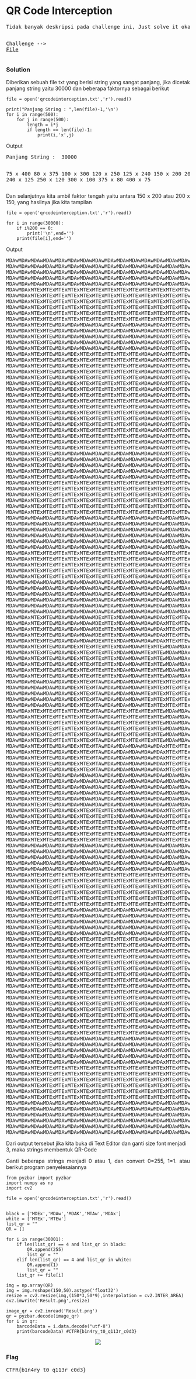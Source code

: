 <h1><b>QR Code Interception</b></h1>
<pre>
Tidak banyak deskripsi pada challenge ini, Just solve it okayy..

Challenge --> <a href='https://mega.nz/#!w9IUETRL!UQdTv4V9Gjbw2GjeIBJnHYXac__lbIWCHWKstJeFP8Y'>File</a>
</pre>
<h3><b>Solution</b></h3>
<p align='justify'>Diberikan sebuah file txt yang berisi string yang sangat panjang, jika dicetak panjang string yaitu 30000 dan beberapa faktornya sebagai berikut</p>

```python3
file = open('qrcodeinterception.txt','r').read()

print("Panjang String : ",len(file)-1,'\n')
for i in range(500):
    for j in range(500):
        length = i*j
        if length == len(file)-1:
            print(i,'x',j)
```
<p>Output</p>
<pre>
Panjang String :  30000 

75 x 400
80 x 375
100 x 300
120 x 250
125 x 240
150 x 200
200 x 150
240 x 125
250 x 120
300 x 100
375 x 80
400 x 75
</pre>
<p align='justify'>Dan selanjutnya kita ambil faktor tengah yaitu antara 150 x 200 atau 200 x 150, yang hasilnya jika kita tampilan </p>

```python3
file = open('qrcodeinterception.txt','r').read()

for i in range(30000):
    if i%200 == 0:
        print('\n',end='')
    print(file[i],end='')
```
<p>Output</p>
<pre>
MDAwMDAwMDAwMDAwMDAwMDAwMDAwMDAwMDAwMDAwMDAwMDAwMDAwMDAwMDAwMDAwMDAwMDAwMDAwMDAwMDAwMDAwMDAwMDAwMDAwMDAwMDAwMDAwMDAwMDAwMDAwMDAwMDAwMDAwMDAwMDAwMDAwMDAwMDAwMDAwMDAwMDAwMDAwMDAwMDAwMDAwMDAwMDAwMDAwMDAw
MDAwMDAwMDAwMDAwMDAwMDAwMDAwMDAwMDAwMDAwMDAwMDAwMDAwMDAwMDAwMDAwMDAwMDAwMDAwMDAwMDAwMDAwMDAwMDAwMDAwMDAwMDAwMDAwMDAwMDAwMDAwMDAwMDAwMDAwMDAwMDAwMDAwMDAwMDAwMDAwMDAwMDAwMDAwMDAwMDAwMDAwMDAwMDAwMDAwMDAw
MDAwMDAwMDAwMDAwMDAwMDAwMDAwMDAwMDAwMDAwMDAwMDAwMDAwMDAwMDAwMDAwMDAwMDAwMDAwMDAwMDAwMDAwMDAwMDAwMDAwMDAwMDAwMDAwMDAwMDAwMDAwMDAwMDAwMDAwMDAwMDAwMDAwMDAwMDAwMDAwMDAwMDAwMDAwMDAwMDAwMDAwMDAwMDAwMDAwMDAw
MDAwMDAwMDAwMDAwMDAwMDAwMDAwMDAwMDAwMDAwMDAwMDAwMDAwMDAwMDAwMDAwMDAwMDAwMDAwMDAwMDAwMDAwMDAwMDAwMDAwMDAwMDAwMDAwMDAwMDAwMDAwMDAwMDAwMDAwMDAwMDAwMDAwMDAwMDAwMDAwMDAwMDAwMDAwMDAwMDAwMDAwMDAwMDAwMDAwMDAw
MDAwMDAwMDAwMDAwMDAwMDAwMDAwMDAwMDAwMDAwMDAwMDAwMDAwMDAwMDAwMDAwMDAwMDAwMDAwMDAwMDAwMDAwMDAwMDAwMDAwMDAwMDAwMDAwMDAwMDAwMDAwMDAwMDAwMDAwMDAwMDAwMDAwMDAwMDAwMDAwMDAwMDAwMDAwMDAwMDAwMDAwMDAwMDAwMDAwMDAw
MDAwMDAxMTExMTExMTExMTExMTExMTExMTExMTExMTExMTExMTExMTExMTEwMDAwMDAwMDAwMDExMTExMTAwMDAwMDAwMDAwMDAwMDAwMDAwMDAxMTExMTAwMDAwMDAwMDAwMDAwMDAwMTExMTExMTExMTExMTExMTExMTExMTExMTExMTExMTExMTExMTExMDAwMDAw
MDAwMDAxMTExMTExMTExMTExMTExMTExMTExMTExMTExMTExMTExMTExMTEwMDAwMDAwMDAwMDExMTExMTAwMDAwMDAwMDAwMDAwMDAwMDAwMDAxMTExMTAwMDAwMDAwMDAwMDAwMDAwMTExMTExMTExMTExMTExMTExMTExMTExMTExMTExMTExMTExMTExMDAwMDAw
MDAwMDAxMTExMTExMTExMTExMTExMTExMTExMTExMTExMTExMTExMTExMTEwMDAwMDAwMDAwMDExMTExMTAwMDAwMDAwMDAwMDAwMDAwMDAwMDAxMTExMTAwMDAwMDAwMDAwMDAwMDAwMTExMTExMTExMTExMTExMTExMTExMTExMTExMTExMTExMTExMTExMDAwMDAw
MDAwMDAxMTExMTExMTExMTExMTExMTExMTExMTExMTExMTExMTExMTExMTEwMDAwMDAwMDAwMDExMTExMTAwMDAwMDAwMDAwMDAwMDAwMDAwMDAxMTExMTAwMDAwMDAwMDAwMDAwMDAwMTExMTExMTExMTExMTExMTExMTExMTExMTExMTExMTExMTExMTExMDAwMDAw
MDAwMDAxMTExMTExMTExMTExMTExMTExMTExMTExMTExMTExMTExMTExMTEwMDAwMDAwMDAwMDExMTExMTAwMDAwMDAwMDAwMDAwMDAwMDAwMDAxMTExMTAwMDAwMDAwMDAwMDAwMDAwMTExMTExMTExMTExMTExMTExMTExMTExMTExMTExMTExMTExMTExMDAwMDAw
MDAwMDAxMTExMTExMTExMTExMTExMTExMTExMTExMTExMTExMTExMTExMTEwMDAwMDAwMDAwMDExMTExMTAwMDAwMDAwMDAwMDAwMDAwMDAwMDAxMTExMTAwMDAwMDAwMDAwMDAwMDAwMTExMTExMTExMTExMTExMTExMTExMTExMTExMTExMTExMTExMTExMDAwMDAw
MDAwMDAxMTExMTEwMDAwMDAwMDAwMDAwMDAwMDAwMDAwMDAwMDAxMTExMTEwMDAwMDAxMTExMTExMTExMTAwMDAwMTExMTExMTExMTEwMDAwMDAwMDAwMDExMTExMTExMTExMTAwMDAwMTExMTExMDAwMDAwMDAwMDAwMDAwMDAwMDAwMDAwMDAwMTExMTExMDAwMDAw
MDAwMDAxMTExMTEwMDAwMDAwMDAwMDAwMDAwMDAwMDAwMDAwMDAxMTExMTEwMDAwMDAxMTExMTExMTExMTAwMDAwMTExMTExMTExMTEwMDAwMDAwMDAwMDExMTExMTExMTExMTAwMDAwMTExMTExMDAwMDAwMDAwMDAwMDAwMDAwMDAwMDAwMDAwMTExMTExMDAwMDAw
MDAwMDAxMTExMTEwMDAwMDAwMDAwMDAwMDAwMDAwMDAwMDAwMDAxMTExMTEwMDAwMDAxMTExMTExMTExMTAwMDAwMTExMTExMTExMTEwMDAwMDAwMDAwMDExMTExMTExMTExMTAwMDAwMTExMTExMDAwMDAwMDAwMDAwMDAwMDAwMDAwMDAwMDAwMTExMTExMDAwMDAw
MDAwMDAxMTExMTEwMDAwMDAwMDAwMDAwMDAwMDAwMDAwMDAwMDAxMTExMTEwMDAwMDAxMTExMTExMTExMTAwMDAwMTExMTExMTExMTEwMDAwMDAwMDAwMDExMTExMTExMTExMTAwMDAwMTExMTExMDAwMDAwMDAwMDAwMDAwMDAwMDAwMDAwMDAwMTExMTExMDAwMDAw
MDAwMDAxMTExMTEwMDAwMDAwMDAwMDAwMDAwMDAwMDAwMDAwMDAxMTExMTEwMDAwMDAxMTExMTExMTExMTAwMDAwMTExMTExMTExMTEwMDAwMDAwMDAwMDExMTExMTExMTExMTAwMDAwMTExMTExMDAwMDAwMDAwMDAwMDAwMDAwMDAwMDAwMDAwMTExMTExMDAwMDAw
MDAwMDAxMTExMTEwMDAwMDExMTExMTExMTExMTExMTExMDAwMDAxMTExMTEwMDAwMDAwMDAwMDExMTExMTExMTExMTExMTExMDAwMDAwMDAwMDAxMTExMTExMTExMTAwMDAwMDAwMDAwMTExMTExMDAwMDAxMTExMTExMTExMTExMTExMTAwMDAwMTExMTExMDAwMDAw
MDAwMDAxMTExMTEwMDAwMDExMTExMTExMTExMTExMTExMDAwMDAxMTExMTEwMDAwMDAwMDAwMDExMTExMTExMTExMTExMTExMDAwMDAwMDAwMDAxMTExMTExMTExMTAwMDAwMDAwMDAwMTExMTExMDAwMDAxMTExMTExMTExMTExMTExMTAwMDAwMTExMTExMDAwMDAw
MDAwMDAxMTExMTEwMDAwMDExMTExMTExMTExMTExMTExMDAwMDAxMTExMTEwMDAwMDAwMDAwMDExMTExMTExMTExMTExMTExMDAwMDAwMDAwMDAxMTExMTExMTExMTAwMDAwMDAwMDAwMTExMTExMDAwMDAxMTExMTExMTExMTExMTExMTAwMDAwMTExMTExMDAwMDAw
MDAwMDAxMTExMTEwMDAwMDExMTExMTExMTExMTExMTExMDAwMDAxMTExMTEwMDAwMDAwMDAwMDExMTExMTExMTExMTExMTExMDAwMDAwMDAwMDAxMTExMTExMTExMTAwMDAwMDAwMDAwMTExMTExMDAwMDAxMTExMTExMTExMTExMTExMTAwMDAwMTExMTExMDAwMDAw
MDAwMDAxMTExMTEwMDAwMDExMTExMTExMTExMTExMTExMDAwMDAxMTExMTEwMDAwMDAwMDAwMDExMTExMTExMTExMTExMTExMDAwMDAwMDAwMDAxMTExMTExMTExMTAwMDAwMDAwMDAwMTExMTExMDAwMDAxMTExMTExMTExMTExMTExMTAwMDAwMTExMTExMDAwMDAw
MDAwMDAxMTExMTEwMDAwMDExMTExMTExMTExMTExMTExMDAwMDAxMTExMTEwMDAwMDAwMDAwMDExMTExMTExMTExMTExMTExMDAwMDAwMDAwMDAxMTExMTExMTExMTAwMDAwMDAwMDAwMTExMTExMDAwMDAxMTExMTExMTExMTExMTExMTAwMDAwMTExMTExMDAwMDAw
MDAwMDAxMTExMTEwMDAwMDExMTExMTExMTExMTExMTExMDAwMDAxMTExMTEwMDAwMDAxMTExMTExMTExMTAwMDAwMTExMTExMDAwMDAxMTExMTEwMDAwMDExMTExMTExMTExMTAwMDAwMTExMTExMDAwMDAxMTExMTExMTExMTExMTExMTAwMDAwMTExMTExMDAwMDAw
MDAwMDAxMTExMTEwMDAwMDExMTExMTExMTExMTExMTExMDAwMDAxMTExMTEwMDAwMDAxMTExMTExMTExMTAwMDAwMTExMTExMDAwMDAxMTExMTEwMDAwMDExMTExMTExMTExMTAwMDAwMTExMTExMDAwMDAxMTExMTExMTExMTExMTExMTAwMDAwMTExMTExMDAwMDAw
MDAwMDAxMTExMTEwMDAwMDExMTExMTExMTExMTExMTExMDAwMDAxMTExMTEwMDAwMDAxMTExMTExMTExMTAwMDAwMTExMTExMDAwMDAxMTExMTEwMDAwMDExMTExMTExMTExMTAwMDAwMTExMTExMDAwMDAxMTExMTExMTExMTExMTExMTAwMDAwMTExMTExMDAwMDAw
MDAwMDAxMTExMTEwMDAwMDExMTExMTExMTExMTExMTExMDAwMDAxMTExMTEwMDAwMDAxMTExMTExMTExMTAwMDAwMTExMTExMDAwMDAxMTExMTEwMDAwMDExMTExMTExMTExMTAwMDAwMTExMTExMDAwMDAxMTExMTExMTExMTExMTExMTAwMDAwMTExMTExMDAwMDAw
MDAwMDAxMTExMTEwMDAwMDExMTExMTExMTExMTExMTExMDAwMDAxMTExMTEwMDAwMDAxMTExMTExMTExMTAwMDAwMTExMTExMDAwMDAxMTExMTEwMDAwMDExMTExMTExMTExMTAwMDAwMTExMTExMDAwMDAxMTExMTExMTExMTExMTExMTAwMDAwMTExMTExMDAwMDAw
MDAwMDAxMTExMTEwMDAwMDExMTExMTExMTExMTExMTExMDAwMDAxMTExMTEwMDAwMDAwMDAwMDAwMDAwMDExMTExMDAwMDAwMTExMTEwMDAwMDAxMTExMTAwMDAwMDAwMDAwMDAwMDAwMTExMTExMDAwMDAxMTExMTExMTExMTExMTExMTAwMDAwMTExMTExMDAwMDAw
MDAwMDAxMTExMTEwMDAwMDExMTExMTExMTExMTExMTExMDAwMDAxMTExMTEwMDAwMDAwMDAwMDAwMDAwMDExMTExMDAwMDAwMTExMTEwMDAwMDAxMTExMTAwMDAwMDAwMDAwMDAwMDAwMTExMTExMDAwMDAxMTExMTExMTExMTExMTExMTAwMDAwMTExMTExMDAwMDAw
MDAwMDAxMTExMTEwMDAwMDExMTExMTExMTExMTExMTExMDAwMDAxMTExMTEwMDAwMDAwMDAwMDAwMDAwMDExMTExMDAwMDAwMTExMTEwMDAwMDAxMTExMTAwMDAwMDAwMDAwMDAwMDAwMTExMTExMDAwMDAxMTExMTExMTExMTExMTExMTAwMDAwMTExMTExMDAwMDAw
MDAwMDAxMTExMTEwMDAwMDExMTExMTExMTExMTExMTExMDAwMDAxMTExMTEwMDAwMDAwMDAwMDAwMDAwMDExMTExMDAwMDAwMTExMTEwMDAwMDAxMTExMTAwMDAwMDAwMDAwMDAwMDAwMTExMTExMDAwMDAxMTExMTExMTExMTExMTExMTAwMDAwMTExMTExMDAwMDAw
MDAwMDAxMTExMTEwMDAwMDExMTExMTExMTExMTExMTExMDAwMDAxMTExMTEwMDAwMDAwMDAwMDAwMDAwMDExMTExMDAwMDAwMTExMTEwMDAwMDAxMTExMTAwMDAwMDAwMDAwMDAwMDAwMTExMTExMDAwMDAxMTExMTExMTExMTExMTExMTAwMDAwMTExMTExMDAwMDAw
MDAwMDAxMTExMTEwMDAwMDExMTExMTExMTExMTExMTExMDAwMDAxMTExMTEwMDAwMDAwMDAwMDAwMDAwMDExMTExMDAwMDAwMTExMTEwMDAwMDAxMTExMTAwMDAwMDAwMDAwMDAwMDAwMTExMTExMDAwMDAxMTExMTExMTExMTExMTExMTAwMDAwMTExMTExMDAwMDAw
MDAwMDAxMTExMTEwMDAwMDAwMDAwMDAwMDAwMDAwMDAwMDAwMDAxMTExMTEwMDAwMDAxMTExMTAwMDAwMDExMTExMDAwMDAwMDAwMDAxMTExMTEwMDAwMDExMTExMTExMTExMTAwMDAwMTExMTExMDAwMDAwMDAwMDAwMDAwMDAwMDAwMDAwMDAwMTExMTExMDAwMDAw
MDAwMDAxMTExMTEwMDAwMDAwMDAwMDAwMDAwMDAwMDAwMDAwMDAxMTExMTEwMDAwMDAxMTExMTAwMDAwMDExMTExMDAwMDAwMDAwMDAxMTExMTEwMDAwMDExMTExMTExMTExMTAwMDAwMTExMTExMDAwMDAwMDAwMDAwMDAwMDAwMDAwMDAwMDAwMTExMTExMDAwMDAw
MDAwMDAxMTExMTEwMDAwMDAwMDAwMDAwMDAwMDAwMDAwMDAwMDAxMTExMTEwMDAwMDAxMTExMTAwMDAwMDExMTExMDAwMDAwMDAwMDAxMTExMTEwMDAwMDExMTExMTExMTExMTAwMDAwMTExMTExMDAwMDAwMDAwMDAwMDAwMDAwMDAwMDAwMDAwMTExMTExMDAwMDAw
MDAwMDAxMTExMTEwMDAwMDAwMDAwMDAwMDAwMDAwMDAwMDAwMDAxMTExMTEwMDAwMDAxMTExMTAwMDAwMDExMTExMDAwMDAwMDAwMDAxMTExMTEwMDAwMDExMTExMTExMTExMTAwMDAwMTExMTExMDAwMDAwMDAwMDAwMDAwMDAwMDAwMDAwMDAwMTExMTExMDAwMDAw
MDAwMDAxMTExMTEwMDAwMDAwMDAwMDAwMDAwMDAwMDAwMDAwMDAxMTExMTEwMDAwMDAxMTExMTAwMDAwMDExMTExMDAwMDAwMDAwMDAxMTExMTEwMDAwMDExMTExMTExMTExMTAwMDAwMTExMTExMDAwMDAwMDAwMDAwMDAwMDAwMDAwMDAwMDAwMTExMTExMDAwMDAw
MDAwMDAxMTExMTExMTExMTExMTExMTExMTExMTExMTExMTExMTExMTExMTEwMDAwMDAxMTExMTAwMDAwMDExMTExMDAwMDAwMTExMTEwMDAwMDAxMTExMTAwMDAwMDExMTExMTAwMDAwMTExMTExMTExMTExMTExMTExMTExMTExMTExMTExMTExMTExMTExMDAwMDAw
MDAwMDAxMTExMTExMTExMTExMTExMTExMTExMTExMTExMTExMTExMTExMTEwMDAwMDAxMTExMTAwMDAwMDExMTExMDAwMDAwMTExMTEwMDAwMDAxMTExMTAwMDAwMDExMTExMTAwMDAwMTExMTExMTExMTExMTExMTExMTExMTExMTExMTExMTExMTExMTExMDAwMDAw
MDAwMDAxMTExMTExMTExMTExMTExMTExMTExMTExMTExMTExMTExMTExMTEwMDAwMDAxMTExMTAwMDAwMDExMTExMDAwMDAwMTExMTEwMDAwMDAxMTExMTAwMDAwMDExMTExMTAwMDAwMTExMTExMTExMTExMTExMTExMTExMTExMTExMTExMTExMTExMTExMDAwMDAw
MDAwMDAxMTExMTExMTExMTExMTExMTExMTExMTExMTExMTExMTExMTExMTEwMDAwMDAxMTExMTAwMDAwMDExMTExMDAwMDAwMTExMTEwMDAwMDAxMTExMTAwMDAwMDExMTExMTAwMDAwMTExMTExMTExMTExMTExMTExMTExMTExMTExMTExMTExMTExMTExMDAwMDAw
MDAwMDAxMTExMTExMTExMTExMTExMTExMTExMTExMTExMTExMTExMTExMTEwMDAwMDAxMTExMTAwMDAwMDExMTExMDAwMDAwMTExMTEwMDAwMDAxMTExMTAwMDAwMDExMTExMTAwMDAwMTExMTExMTExMTExMTExMTExMTExMTExMTExMTExMTExMTExMTExMDAwMDAw
MDAwMDAxMTExMTExMTExMTExMTExMTExMTExMTExMTExMTExMTExMTExMTEwMDAwMDAxMTExMTAwMDAwMDExMTExMDAwMDAwMTExMTEwMDAwMDAxMTExMTAwMDAwMDExMTExMTAwMDAwMTExMTExMTExMTExMTExMTExMTExMTExMTExMTExMTExMTExMTExMDAwMDAw
MDAwMDAwMDAwMDAwMDAwMDAwMDAwMDAwMDAwMDAwMDAwMDAwMDAwMDAwMDAwMDAwMDAwMDAwMDAwMDAwMDAwMDAwMDAwMDAwMTExMTEwMDAwMDAxMTExMTExMTExMTAwMDAwMDAwMDAwMDAwMDAwMDAwMDAwMDAwMDAwMDAwMDAwMDAwMDAwMDAwMDAwMDAwMDAwMDAw
MDAwMDAwMDAwMDAwMDAwMDAwMDAwMDAwMDAwMDAwMDAwMDAwMDAwMDAwMDAwMDAwMDAwMDAwMDAwMDAwMDAwMDAwMDAwMDAwMTExMTEwMDAwMDAxMTExMTExMTExMTAwMDAwMDAwMDAwMDAwMDAwMDAwMDAwMDAwMDAwMDAwMDAwMDAwMDAwMDAwMDAwMDAwMDAwMDAw
MDAwMDAwMDAwMDAwMDAwMDAwMDAwMDAwMDAwMDAwMDAwMDAwMDAwMDAwMDAwMDAwMDAwMDAwMDAwMDAwMDAwMDAwMDAwMDAwMTExMTEwMDAwMDAxMTExMTExMTExMTAwMDAwMDAwMDAwMDAwMDAwMDAwMDAwMDAwMDAwMDAwMDAwMDAwMDAwMDAwMDAwMDAwMDAwMDAw
MDAwMDAwMDAwMDAwMDAwMDAwMDAwMDAwMDAwMDAwMDAwMDAwMDAwMDAwMDAwMDAwMDAwMDAwMDAwMDAwMDAwMDAwMDAwMDAwMTExMTEwMDAwMDAxMTExMTExMTExMTAwMDAwMDAwMDAwMDAwMDAwMDAwMDAwMDAwMDAwMDAwMDAwMDAwMDAwMDAwMDAwMDAwMDAwMDAw
MDAwMDAwMDAwMDAwMDAwMDAwMDAwMDAwMDAwMDAwMDAwMDAwMDAwMDAwMDAwMDAwMDAwMDAwMDAwMDAwMDAwMDAwMDAwMDAwMTExMTEwMDAwMDAxMTExMTExMTExMTAwMDAwMDAwMDAwMDAwMDAwMDAwMDAwMDAwMDAwMDAwMDAwMDAwMDAwMDAwMDAwMDAwMDAwMDAw
MDAwMDAwMDAwMDAwMDAwMDAwMDAwMDAwMDAwMDAwMDAwMDAwMDAwMDAwMDAwMDAwMDAwMDAwMDAwMDAwMDAwMDAwMDAwMDAwMTExMTEwMDAwMDAxMTExMTExMTExMTAwMDAwMDAwMDAwMDAwMDAwMDAwMDAwMDAwMDAwMDAwMDAwMDAwMDAwMDAwMDAwMDAwMDAwMDAw
MDAwMDAxMTExMTExMTExMTExMTExMTExMTExMTExMTExMDAwMDAxMTExMTExMTExMTExMTExMTExMTExMTExMTExMDAwMDAwMTExMTExMTExMTExMTExMTExMTExMTExMTExMTExMTExMDAwMDAwMTExMTEwMDAwMDAxMTExMTAwMDAwMDExMTExMDAwMDAwMDAwMDAw
MDAwMDAxMTExMTExMTExMTExMTExMTExMTExMTExMTExMDAwMDAxMTExMTExMTExMTExMTExMTExMTExMTExMTExMDAwMDAwMTExMTExMTExMTExMTExMTExMTExMTExMTExMTExMTExMDAwMDAwMTExMTEwMDAwMDAxMTExMTAwMDAwMDExMTExMDAwMDAwMDAwMDAw
MDAwMDAxMTExMTExMTExMTExMTExMTExMTExMTExMTExMDAwMDAxMTExMTExMTExMTExMTExMTExMTExMTExMTExMDAwMDAwMTExMTExMTExMTExMTExMTExMTExMTExMTExMTExMTExMDAwMDAwMTExMTEwMDAwMDAxMTExMTAwMDAwMDExMTExMDAwMDAwMDAwMDAw
MDAwMDAxMTExMTExMTExMTExMTExMTExMTExMTExMTExMDAwMDAxMTExMTExMTExMTExMTExMTExMTExMTExMTExMDAwMDAwMTExMTExMTExMTExMTExMTExMTExMTExMTExMTExMTExMDAwMDAwMTExMTEwMDAwMDAxMTExMTAwMDAwMDExMTExMDAwMDAwMDAwMDAw
MDAwMDAxMTExMTExMTExMTExMTExMTExMTExMTExMTExMDAwMDAxMTExMTExMTExMTExMTExMTExMTExMTExMTExMDAwMDAwMTExMTExMTExMTExMTExMTExMTExMTExMTExMTExMTExMDAwMDAwMTExMTEwMDAwMDAxMTExMTAwMDAwMDExMTExMDAwMDAwMDAwMDAw
MDAwMDAwMDAwMDAwMDAwMDAwMDAwMDAwMDAwMDAwMDAwMDAwMDAwMDAwMDAxMTExMTExMTExMTExMTExMTAwMDAwMDAwMDAwMDAwMDAwMDAwMDAxMTExMTAwMDAwMDExMTExMTExMTExMDAwMDAwMTExMTEwMDAwMDAwMDAwMDAwMDAwMDAwMDAwMTExMTExMDAwMDAw
MDAwMDAwMDAwMDAwMDAwMDAwMDAwMDAwMDAwMDAwMDAwMDAwMDAwMDAwMDAxMTExMTExMTExMTExMTExMTAwMDAwMDAwMDAwMDAwMDAwMDAwMDAxMTExMTAwMDAwMDExMTExMTExMTExMDAwMDAwMTExMTEwMDAwMDAwMDAwMDAwMDAwMDAwMDAwMTExMTExMDAwMDAw
MDAwMDAwMDAwMDAwMDAwMDAwMDAwMDAwMDAwMDAwMDAwMDAwMDAwMDAwMDAxMTExMTExMTExMTExMTExMTAwMDAwMDAwMDAwMDAwMDAwMDAwMDAxMTExMTAwMDAwMDExMTExMTExMTExMDAwMDAwMTExMTEwMDAwMDAwMDAwMDAwMDAwMDAwMDAwMTExMTExMDAwMDAw
MDAwMDAwMDAwMDAwMDAwMDAwMDAwMDAwMDAwMDAwMDAwMDAwMDAwMDAwMDAxMTExMTExMTExMTExMTExMTAwMDAwMDAwMDAwMDAwMDAwMDAwMDAxMTExMTAwMDAwMDExMTExMTExMTExMDAwMDAwMTExMTEwMDAwMDAwMDAwMDAwMDAwMDAwMDAwMTExMTExMDAwMDAw
MDAwMDAwMDAwMDAwMDAwMDAwMDAwMDAwMDAwMDAwMDAwMDAwMDAwMDAwMDAxMTExMTExMTExMTExMTExMTAwMDAwMDAwMDAwMDAwMDAwMDAwMDAxMTExMTAwMDAwMDExMTExMTExMTExMDAwMDAwMTExMTEwMDAwMDAwMDAwMDAwMDAwMDAwMDAwMTExMTExMDAwMDAw
MDAwMDAwMDAwMDAwMDAwMDAwMDAwMDAwMDAwMDAwMDAwMDAwMDAwMDAwMDAxMTExMTExMTExMTExMTExMTAwMDAwMDAwMDAwMDAwMDAwMDAwMDAxMTExMTAwMDAwMDExMTExMTExMTExMDAwMDAwMTExMTEwMDAwMDAwMDAwMDAwMDAwMDAwMDAwMTExMTExMDAwMDAw
MDAwMDAxMTExMTEwMDAwMDAwMDAwMDExMTExMDAwMDAwMDAwMDAxMTExMTEwMDAwMDAxMTExMTExMTExMTAwMDAwMTExMTExMTExMTExMTExMTEwMDAwMDExMTExMTExMTExMTAwMDAwMTExMTExMDAwMDAwMDAwMDAxMTExMTExMTExMTExMTExMTExMTExMDAwMDAw
MDAwMDAxMTExMTEwMDAwMDAwMDAwMDExMTExMDAwMDAwMDAwMDAxMTExMTEwMDAwMDAxMTExMTExMTExMTAwMDAwMTExMTExMTExMTExMTExMTEwMDAwMDExMTExMTExMTExMTAwMDAwMTExMTExMDAwMDAwMDAwMDAxMTExMTExMTExMTExMTExMTExMTExMDAwMDAw
MDAwMDAxMTExMTEwMDAwMDAwMDAwMDExMTExMDAwMDAwMDAwMDAxMTExMTEwMDAwMDAxMTExMTExMTExMTAwMDAwMTExMTExMTExMTExMTExMTEwMDAwMDExMTExMTExMTExMTAwMDAwMTExMTExMDAwMDAwMDAwMDAxMTExMTExMTExMTExMTExMTExMTExMDAwMDAw
MDAwMDAxMTExMTEwMDAwMDAwMDAwMDExMTExMDAwMDAwMDAwMDAxMTExMTEwMDAwMDAxMTExMTExMTExMTAwMDAwMTExMTExMTExMTExMTExMTEwMDAwMDExMTExMTExMTExMTAwMDAwMTExMTExMDAwMDAwMDAwMDAxMTExMTExMTExMTExMTExMTExMTExMDAwMDAw
MDAwMDAxMTExMTEwMDAwMDAwMDAwMDExMTExMDAwMDAwMDAwMDAxMTExMTEwMDAwMDAxMTExMTExMTExMTAwMDAwMTExMTExMTExMTExMTExMTEwMDAwMDExMTExMTExMTExMTAwMDAwMTExMTExMDAwMDAwMDAwMDAxMTExMTExMTExMTExMTExMTExMTExMDAwMDAw
MDAwMDAxMTExMTEwMDAwMDExMTExMTExMTExMDAwMDAwMTExMTEwMDAwMDAxMTExMTExMTExMTExMTExMTExMTExMTExMTExMDAwMDAwMDAwMDAwMDAwMDAwMDAwMDExMTExMTAwMDAwMDAwMDAwMTExMTEwMDAwMDAwMDAwMDAwMDAwMDAwMDAwMTExMTExMDAwMDAw
MDAwMDAxMTExMTEwMDAwMDExMTExMTExMTExMDAwMDAwMTExMTEwMDAwMDAxMTExMTExMTExMTExMTExMTExMTExMTExMTExMDAwMDAwMDAwMDAwMDAwMDAwMDAwMDExMTExMTAwMDAwMDAwMDAwMTExMTEwMDAwMDAwMDAwMDAwMDAwMDAwMDAwMTExMTExMDAwMDAw
MDAwMDAxMTExMTEwMDAwMDExMTExMTExMTExMDAwMDAwMTExMTEwMDAwMDAxMTExMTExMTExMTExMTExMTExMTExMTExMTExMDAwMDAwMDAwMDAwMDAwMDAwMDAwMDExMTExMTAwMDAwMDAwMDAwMTExMTEwMDAwMDAwMDAwMDAwMDAwMDAwMDAwMTExMTExMDAwMDAw
MDAwMDAxMTExMTEwMDAwMDExMTExMTExMTExMDAwMDAwMTExMTEwMDAwMDAxMTExMTExMTExMTExMTExMTExMTExMTExMTExMDAwMDAwMDAwMDAwMDAwMDAwMDAwMDExMTExMTAwMDAwMDAwMDAwMTExMTEwMDAwMDAwMDAwMDAwMDAwMDAwMDAwMTExMTExMDAwMDAw
MDAwMDAxMTExMTEwMDAwMDExMTExMTExMTExMDAwMDAwMTExMTEwMDAwMDAxMTExMTExMTExMTExMTExMTExMTExMTExMTExMDAwMDAwMDAwMDAwMDAwMDAwMDAwMDExMTExMTAwMDAwMDAwMDAwMTExMTEwMDAwMDAwMDAwMDAwMDAwMDAwMDAwMTExMTExMDAwMDAw
MDAwMDAxMTExMTEwMDAwMDExMTExMTExMTExMDAwMDAwMTExMTEwMDAwMDAxMTExMTExMTExMTExMTExMTExMTExMTExMTExMDAwMDAwMDAwMDAwMDAwMDAwMDAwMDExMTExMTAwMDAwMDAwMDAwMTExMTEwMDAwMDAwMDAwMDAwMDAwMDAwMDAwMTExMTExMDAwMDAw
MDAwMDAwMDAwMDAwMDAwMDExMTExMTAwMDAwMDAwMDAwMTExMTExMTExMTExMTExMTExMTExMTExMTExMTAwMDAwMTExMTExMTExMTEwMDAwMDAxMTExMTAwMDAwMDExMTExMTExMTExMTExMTExMTExMTExMTExMTEwMDAwMDAwMDAwMDExMTExMTExMTExMDAwMDAw
MDAwMDAwMDAwMDAwMDAwMDExMTExMTAwMDAwMDAwMDAwMTExMTExMTExMTExMTExMTExMTExMTExMTExMTAwMDAwMTExMTExMTExMTEwMDAwMDAxMTExMTAwMDAwMDExMTExMTExMTExMTExMTExMTExMTExMTExMTEwMDAwMDAwMDAwMDExMTExMTExMTExMDAwMDAw
MDAwMDAwMDAwMDAwMDAwMDExMTExMTAwMDAwMDAwMDAwMTExMTExMTExMTExMTExMTExMTExMTExMTExMTAwMDAwMTExMTExMTExMTEwMDAwMDAxMTExMTAwMDAwMDExMTExMTExMTExMTExMTExMTExMTExMTExMTEwMDAwMDAwMDAwMDExMTExMTExMTExMDAwMDAw
MDAwMDAwMDAwMDAwMDAwMDExMTExMTAwMDAwMDAwMDAwMTExMTExMTExMTExMTExMTExMTExMTExMTExMTAwMDAwMTExMTExMTExMTEwMDAwMDAxMTExMTAwMDAwMDExMTExMTExMTExMTExMTExMTExMTExMTExMTEwMDAwMDAwMDAwMDExMTExMTExMTExMDAwMDAw
MDAwMDAwMDAwMDAwMDAwMDExMTExMTAwMDAwMDAwMDAwMTExMTExMTExMTExMTExMTExMTExMTExMTExMTAwMDAwMTExMTExMTExMTEwMDAwMDAxMTExMTAwMDAwMDExMTExMTExMTExMTExMTExMTExMTExMTExMTEwMDAwMDAwMDAwMDExMTExMTExMTExMDAwMDAw
MDAwMDAxMTExMTExMTExMTExMTExMTAwMDAwMTExMTExMTExMTEwMDAwMDAwMDAwMDAwMDAwMDAwMDAwMDExMTExMDAwMDAwMTExMTExMTExMTExMTExMTExMTExMTExMTExMTExMTExMDAwMDAwMDAwMDAwMDAwMDAxMTExMTAwMDAwMDExMTExMTExMTExMDAwMDAw
MDAwMDAxMTExMTExMTExMTExMTExMTAwMDAwMTExMTExMTExMTEwMDAwMDAwMDAwMDAwMDAwMDAwMDAwMDExMTExMDAwMDAwMTExMTExMTExMTExMTExMTExMTExMTExMTExMTExMTExMDAwMDAwMDAwMDAwMDAwMDAxMTExMTAwMDAwMDExMTExMTExMTExMDAwMDAw
MDAwMDAxMTExMTExMTExMTExMTExMTAwMDAwMTExMTExMTExMTEwMDAwMDAwMDAwMDAwMDAwMDAwMDAwMDExMTExMDAwMDAwMTExMTExMTExMTExMTExMTExMTExMTExMTExMTExMTExMDAwMDAwMDAwMDAwMDAwMDAxMTExMTAwMDAwMDExMTExMTExMTExMDAwMDAw
MDAwMDAxMTExMTExMTExMTExMTExMTAwMDAwMTExMTExMTExMTEwMDAwMDAwMDAwMDAwMDAwMDAwMDAwMDExMTExMDAwMDAwMTExMTExMTExMTExMTExMTExMTExMTExMTExMTExMTExMDAwMDAwMDAwMDAwMDAwMDAxMTExMTAwMDAwMDExMTExMTExMTExMDAwMDAw
MDAwMDAxMTExMTExMTExMTExMTExMTAwMDAwMTExMTExMTExMTEwMDAwMDAwMDAwMDAwMDAwMDAwMDAwMDExMTExMDAwMDAwMTExMTExMTExMTExMTExMTExMTExMTExMTExMTExMTExMDAwMDAwMDAwMDAwMDAwMDAxMTExMTAwMDAwMDExMTExMTExMTExMDAwMDAw
MDAwMDAxMTExMTExMTExMTExMTExMTAwMDAwMTExMTExMTExMTEwMDAwMDAwMDAwMDAwMDAwMDAwMDAwMDExMTExMDAwMDAwMTExMTExMTExMTExMTExMTExMTExMTExMTExMTExMTExMDAwMDAwMDAwMDAwMDAwMDAxMTExMTAwMDAwMDExMTExMTExMTExMDAwMDAw
MDAwMDAxMTExMTEwMDAwMDExMTExMTAwMDAwMDAwMDAwMDAwMDAxMTExMTExMTExMTEwMDAwMDExMTExMTExMTExMDAwMDAwMDAwMDAxMTExMTExMTExMTExMTExMTAwMDAwMDAwMDAwMDAwMDAwMDAwMDAxMTExMTExMTExMTExMTExMTExMTExMTExMTExMDAwMDAw
MDAwMDAxMTExMTEwMDAwMDExMTExMTAwMDAwMDAwMDAwMDAwMDAxMTExMTExMTExMTEwMDAwMDExMTExMTExMTExMDAwMDAwMDAwMDAxMTExMTExMTExMTExMTExMTAwMDAwMDAwMDAwMDAwMDAwMDAwMDAxMTExMTExMTExMTExMTExMTExMTExMTExMTExMDAwMDAw
MDAwMDAxMTExMTEwMDAwMDExMTExMTAwMDAwMDAwMDAwMDAwMDAxMTExMTExMTExMTEwMDAwMDExMTExMTExMTExMDAwMDAwMDAwMDAxMTExMTExMTExMTExMTExMTAwMDAwMDAwMDAwMDAwMDAwMDAwMDAxMTExMTExMTExMTExMTExMTExMTExMTExMTExMDAwMDAw
MDAwMDAxMTExMTEwMDAwMDExMTExMTAwMDAwMDAwMDAwMDAwMDAxMTExMTExMTExMTEwMDAwMDExMTExMTExMTExMDAwMDAwMDAwMDAxMTExMTExMTExMTExMTExMTAwMDAwMDAwMDAwMDAwMDAwMDAwMDAxMTExMTExMTExMTExMTExMTExMTExMTExMTExMDAwMDAw
MDAwMDAxMTExMTEwMDAwMDExMTExMTAwMDAwMDAwMDAwMDAwMDAxMTExMTExMTExMTEwMDAwMDExMTExMTExMTExMDAwMDAwMDAwMDAxMTExMTExMTExMTExMTExMTAwMDAwMDAwMDAwMDAwMDAwMDAwMDAxMTExMTExMTExMTExMTExMTExMTExMTExMTExMDAwMDAw
MDAwMDAxMTExMTEwMDAwMDAwMDAwMDAwMDAwMDAwMDAwMDAwMDAwMDAwMDAwMDAwMDAwMDAwMDAwMDAwMDAwMDAwMDAwMDAwMDAwMDAwMDAwMDAxMTExMTExMTExMTAwMDAwMDExMTExMTExMTExMTExMTExMTExMTEwMDAwMDAwMDAwMDExMTExMDAwMDAwMDAwMDAw
MDAwMDAxMTExMTEwMDAwMDAwMDAwMDAwMDAwMDAwMDAwMDAwMDAwMDAwMDAwMDAwMDAwMDAwMDAwMDAwMDAwMDAwMDAwMDAwMDAwMDAwMDAwMDAxMTExMTExMTExMTAwMDAwMDExMTExMTExMTExMTExMTExMTExMTEwMDAwMDAwMDAwMDExMTExMDAwMDAwMDAwMDAw
MDAwMDAxMTExMTEwMDAwMDAwMDAwMDAwMDAwMDAwMDAwMDAwMDAwMDAwMDAwMDAwMDAwMDAwMDAwMDAwMDAwMDAwMDAwMDAwMDAwMDAwMDAwMDAxMTExMTExMTExMTAwMDAwMDExMTExMTExMTExMTExMTExMTExMTEwMDAwMDAwMDAwMDExMTExMDAwMDAwMDAwMDAw
MDAwMDAxMTExMTEwMDAwMDAwMDAwMDAwMDAwMDAwMDAwMDAwMDAwMDAwMDAwMDAwMDAwMDAwMDAwMDAwMDAwMDAwMDAwMDAwMDAwMDAwMDAwMDAxMTExMTExMTExMTAwMDAwMDExMTExMTExMTExMTExMTExMTExMTEwMDAwMDAwMDAwMDExMTExMDAwMDAwMDAwMDAw
MDAwMDAxMTExMTEwMDAwMDAwMDAwMDAwMDAwMDAwMDAwMDAwMDAwMDAwMDAwMDAwMDAwMDAwMDAwMDAwMDAwMDAwMDAwMDAwMDAwMDAwMDAwMDAxMTExMTExMTExMTAwMDAwMDExMTExMTExMTExMTExMTExMTExMTEwMDAwMDAwMDAwMDExMTExMDAwMDAwMDAwMDAw
MDAwMDAxMTExMTEwMDAwMDAwMDAwMDAwMDAwMDAwMDAwMDAwMDAwMDAwMDAwMDAwMDAwMDAwMDAwMDAwMDAwMDAwMDAwMDAwMDAwMDAwMDAwMDAxMTExMTExMTExMTAwMDAwMDExMTExMTExMTExMTExMTExMTExMTEwMDAwMDAwMDAwMDExMTExMDAwMDAwMDAwMDAw
MDAwMDAxMTExMTEwMDAwMDExMTExMTExMTExMDAwMDAwMDAwMDAxMTExMTExMTExMTEwMDAwMDAwMDAwMDExMTExMTExMTExMDAwMDAxMTExMTExMTExMTExMTExMTExMTExMTExMTExMTExMTExMTExMTExMTExMTEwMDAwMDExMTExMTAwMDAwMTExMTExMDAwMDAw
MDAwMDAxMTExMTEwMDAwMDExMTExMTExMTExMDAwMDAwMDAwMDAxMTExMTExMTExMTEwMDAwMDAwMDAwMDExMTExMTExMTExMDAwMDAxMTExMTExMTExMTExMTExMTExMTExMTExMTExMTExMTExMTExMTExMTExMTEwMDAwMDExMTExMTAwMDAwMTExMTExMDAwMDAw
MDAwMDAxMTExMTEwMDAwMDExMTExMTExMTExMDAwMDAwMDAwMDAxMTExMTExMTExMTEwMDAwMDAwMDAwMDExMTExMTExMTExMDAwMDAxMTExMTExMTExMTExMTExMTExMTExMTExMTExMTExMTExMTExMTExMTExMTEwMDAwMDExMTExMTAwMDAwMTExMTExMDAwMDAw
MDAwMDAxMTExMTEwMDAwMDExMTExMTExMTExMDAwMDAwMDAwMDAxMTExMTExMTExMTEwMDAwMDAwMDAwMDExMTExMTExMTExMDAwMDAxMTExMTExMTExMTExMTExMTExMTExMTExMTExMTExMTExMTExMTExMTExMTEwMDAwMDExMTExMTAwMDAwMTExMTExMDAwMDAw
MDAwMDAxMTExMTEwMDAwMDExMTExMTExMTExMDAwMDAwMDAwMDAxMTExMTExMTExMTEwMDAwMDAwMDAwMDExMTExMTExMTExMDAwMDAxMTExMTExMTExMTExMTExMTExMTExMTExMTExMTExMTExMTExMTExMTExMTEwMDAwMDExMTExMTAwMDAwMTExMTExMDAwMDAw
MDAwMDAxMTExMTEwMDAwMDExMTExMTExMTExMDAwMDAwMDAwMDAxMTExMTExMTExMTEwMDAwMDAwMDAwMDExMTExMTExMTExMDAwMDAxMTExMTExMTExMTExMTExMTExMTExMTExMTExMTExMTExMTExMTExMTExMTEwMDAwMDExMTExMTAwMDAwMTExMTExMDAwMDAw
MDAwMDAwMDAwMDAwMDAwMDAwMDAwMDAwMDAwMDAwMDAwMDAwMDAwMDAwMDAwMDAwMDAxMTExMTAwMDAwMDAwMDAwMTExMTExMDAwMDAwMDAwMDAwMDAwMDAwMDAwMDExMTExMTAwMDAwMDAwMDAwMDAwMDAxMTExMTExMTExMTExMTExMTAwMDAwMTExMTExMDAwMDAw
MDAwMDAwMDAwMDAwMDAwMDAwMDAwMDAwMDAwMDAwMDAwMDAwMDAwMDAwMDAwMDAwMDAxMTExMTAwMDAwMDAwMDAwMTExMTExMDAwMDAwMDAwMDAwMDAwMDAwMDAwMDExMTExMTAwMDAwMDAwMDAwMDAwMDAxMTExMTExMTExMTExMTExMTAwMDAwMTExMTExMDAwMDAw
MDAwMDAwMDAwMDAwMDAwMDAwMDAwMDAwMDAwMDAwMDAwMDAwMDAwMDAwMDAwMDAwMDAxMTExMTAwMDAwMDAwMDAwMTExMTExMDAwMDAwMDAwMDAwMDAwMDAwMDAwMDExMTExMTAwMDAwMDAwMDAwMDAwMDAxMTExMTExMTExMTExMTExMTAwMDAwMTExMTExMDAwMDAw
MDAwMDAwMDAwMDAwMDAwMDAwMDAwMDAwMDAwMDAwMDAwMDAwMDAwMDAwMDAwMDAwMDAxMTExMTAwMDAwMDAwMDAwMTExMTExMDAwMDAwMDAwMDAwMDAwMDAwMDAwMDExMTExMTAwMDAwMDAwMDAwMDAwMDAxMTExMTExMTExMTExMTExMTAwMDAwMTExMTExMDAwMDAw
MDAwMDAwMDAwMDAwMDAwMDAwMDAwMDAwMDAwMDAwMDAwMDAwMDAwMDAwMDAwMDAwMDAxMTExMTAwMDAwMDAwMDAwMTExMTExMDAwMDAwMDAwMDAwMDAwMDAwMDAwMDExMTExMTAwMDAwMDAwMDAwMDAwMDAxMTExMTExMTExMTExMTExMTAwMDAwMTExMTExMDAwMDAw
MDAwMDAxMTExMTExMTExMTExMTExMTExMTExMTExMTExMTExMTExMTExMTEwMDAwMDAxMTExMTAwMDAwMDAwMDAwMDAwMDAwMDAwMDAxMTExMTEwMDAwMDAwMDAwMDExMTExMTAwMDAwMTExMTExMDAwMDAxMTExMTEwMDAwMDExMTExMTExMTExMTExMTExMDAwMDAw
MDAwMDAxMTExMTExMTExMTExMTExMTExMTExMTExMTExMTExMTExMTExMTEwMDAwMDAxMTExMTAwMDAwMDAwMDAwMDAwMDAwMDAwMDAxMTExMTEwMDAwMDAwMDAwMDExMTExMTAwMDAwMTExMTExMDAwMDAxMTExMTEwMDAwMDExMTExMTExMTExMTExMTExMDAwMDAw
MDAwMDAxMTExMTExMTExMTExMTExMTExMTExMTExMTExMTExMTExMTExMTEwMDAwMDAxMTExMTAwMDAwMDAwMDAwMDAwMDAwMDAwMDAxMTExMTEwMDAwMDAwMDAwMDExMTExMTAwMDAwMTExMTExMDAwMDAxMTExMTEwMDAwMDExMTExMTExMTExMTExMTExMDAwMDAw
MDAwMDAxMTExMTExMTExMTExMTExMTExMTExMTExMTExMTExMTExMTExMTEwMDAwMDAxMTExMTAwMDAwMDAwMDAwMDAwMDAwMDAwMDAxMTExMTEwMDAwMDAwMDAwMDExMTExMTAwMDAwMTExMTExMDAwMDAxMTExMTEwMDAwMDExMTExMTExMTExMTExMTExMDAwMDAw
MDAwMDAxMTExMTExMTExMTExMTExMTExMTExMTExMTExMTExMTExMTExMTEwMDAwMDAxMTExMTAwMDAwMDAwMDAwMDAwMDAwMDAwMDAxMTExMTEwMDAwMDAwMDAwMDExMTExMTAwMDAwMTExMTExMDAwMDAxMTExMTEwMDAwMDExMTExMTExMTExMTExMTExMDAwMDAw
MDAwMDAxMTExMTExMTExMTExMTExMTExMTExMTExMTExMTExMTExMTExMTEwMDAwMDAxMTExMTAwMDAwMDAwMDAwMDAwMDAwMDAwMDAxMTExMTEwMDAwMDAwMDAwMDExMTExMTAwMDAwMTExMTExMDAwMDAxMTExMTEwMDAwMDExMTExMTExMTExMTExMTExMDAwMDAw
MDAwMDAxMTExMTEwMDAwMDAwMDAwMDAwMDAwMDAwMDAwMDAwMDAxMTExMTEwMDAwMDAwMDAwMDAwMDAwMDExMTExMTExMTExMTExMTEwMDAwMDAxMTExMTExMTExMTExMTExMTAwMDAwMDAwMDAwMDAwMDAxMTExMTEwMDAwMDAwMDAwMDAwMDAwMDAwMDAwMDAwMDAw
MDAwMDAxMTExMTEwMDAwMDAwMDAwMDAwMDAwMDAwMDAwMDAwMDAxMTExMTEwMDAwMDAwMDAwMDAwMDAwMDExMTExMTExMTExMTExMTEwMDAwMDAxMTExMTExMTExMTExMTExMTAwMDAwMDAwMDAwMDAwMDAxMTExMTEwMDAwMDAwMDAwMDAwMDAwMDAwMDAwMDAwMDAw
MDAwMDAxMTExMTEwMDAwMDAwMDAwMDAwMDAwMDAwMDAwMDAwMDAxMTExMTEwMDAwMDAwMDAwMDAwMDAwMDExMTExMTExMTExMTExMTEwMDAwMDAxMTExMTExMTExMTExMTExMTAwMDAwMDAwMDAwMDAwMDAxMTExMTEwMDAwMDAwMDAwMDAwMDAwMDAwMDAwMDAwMDAw
MDAwMDAxMTExMTEwMDAwMDAwMDAwMDAwMDAwMDAwMDAwMDAwMDAxMTExMTEwMDAwMDAwMDAwMDAwMDAwMDExMTExMTExMTExMTExMTEwMDAwMDAxMTExMTExMTExMTExMTExMTAwMDAwMDAwMDAwMDAwMDAxMTExMTEwMDAwMDAwMDAwMDAwMDAwMDAwMDAwMDAwMDAw
MDAwMDAxMTExMTEwMDAwMDAwMDAwMDAwMDAwMDAwMDAwMDAwMDAxMTExMTEwMDAwMDAwMDAwMDAwMDAwMDExMTExMTExMTExMTExMTEwMDAwMDAxMTExMTExMTExMTExMTExMTAwMDAwMDAwMDAwMDAwMDAxMTExMTEwMDAwMDAwMDAwMDAwMDAwMDAwMDAwMDAwMDAw
MDAwMDAxMTExMTEwMDAwMDExMTExMTExMTExMTExMTExMDAwMDAxMTExMTEwMDAwMDAxMTExMTAwMDAwMDExMTExMDAwMDAwMDAwMDAxMTExMTEwMDAwMDExMTExMTExMTExMTExMTExMTExMTExMTExMTExMTExMTExMTExMTExMTExMTAwMDAwMDAwMDAwMDAwMDAw
MDAwMDAxMTExMTEwMDAwMDExMTExMTExMTExMTExMTExMDAwMDAxMTExMTEwMDAwMDAxMTExMTAwMDAwMDExMTExMDAwMDAwMDAwMDAxMTExMTEwMDAwMDExMTExMTExMTExMTExMTExMTExMTExMTExMTExMTExMTExMTExMTExMTExMTAwMDAwMDAwMDAwMDAwMDAw
MDAwMDAxMTExMTEwMDAwMDExMTExMTExMTExMTExMTExMDAwMDAxMTExMTEwMDAwMDAxMTExMTAwMDAwMDExMTExMDAwMDAwMDAwMDAxMTExMTEwMDAwMDExMTExMTExMTExMTExMTExMTExMTExMTExMTExMTExMTExMTExMTExMTExMTAwMDAwMDAwMDAwMDAwMDAw
MDAwMDAxMTExMTEwMDAwMDExMTExMTExMTExMTExMTExMDAwMDAxMTExMTEwMDAwMDAxMTExMTAwMDAwMDExMTExMDAwMDAwMDAwMDAxMTExMTEwMDAwMDExMTExMTExMTExMTExMTExMTExMTExMTExMTExMTExMTExMTExMTExMTExMTAwMDAwMDAwMDAwMDAwMDAw
MDAwMDAxMTExMTEwMDAwMDExMTExMTExMTExMTExMTExMDAwMDAxMTExMTEwMDAwMDAxMTExMTAwMDAwMDExMTExMDAwMDAwMDAwMDAxMTExMTEwMDAwMDExMTExMTExMTExMTExMTExMTExMTExMTExMTExMTExMTExMTExMTExMTExMTAwMDAwMDAwMDAwMDAwMDAw
MDAwMDAxMTExMTEwMDAwMDExMTExMTExMTExMTExMTExMDAwMDAxMTExMTEwMDAwMDAxMTExMTAwMDAwMDExMTExMDAwMDAwMDAwMDAxMTExMTEwMDAwMDExMTExMTExMTExMTExMTExMTExMTExMTExMTExMTExMTExMTExMTExMTExMTAwMDAwMDAwMDAwMDAwMDAw
MDAwMDAxMTExMTEwMDAwMDExMTExMTExMTExMTExMTExMDAwMDAxMTExMTEwMDAwMDAxMTExMTAwMDAwMDAwMDAwMTExMTExMTExMTEwMDAwMDAxMTExMTExMTExMTAwMDAwMDExMTExMTExMTExMDAwMDAxMTExMTExMTExMTAwMDAwMDExMTExMTExMTExMDAwMDAw
MDAwMDAxMTExMTEwMDAwMDExMTExMTExMTExMTExMTExMDAwMDAxMTExMTEwMDAwMDAxMTExMTAwMDAwMDAwMDAwMTExMTExMTExMTEwMDAwMDAxMTExMTExMTExMTAwMDAwMDExMTExMTExMTExMDAwMDAxMTExMTExMTExMTAwMDAwMDExMTExMTExMTExMDAwMDAw
MDAwMDAxMTExMTEwMDAwMDExMTExMTExMTExMTExMTExMDAwMDAxMTExMTEwMDAwMDAxMTExMTAwMDAwMDAwMDAwMTExMTExMTExMTEwMDAwMDAxMTExMTExMTExMTAwMDAwMDExMTExMTExMTExMDAwMDAxMTExMTExMTExMTAwMDAwMDExMTExMTExMTExMDAwMDAw
MDAwMDAxMTExMTEwMDAwMDExMTExMTExMTExMTExMTExMDAwMDAxMTExMTEwMDAwMDAxMTExMTAwMDAwMDAwMDAwMTExMTExMTExMTEwMDAwMDAxMTExMTExMTExMTAwMDAwMDExMTExMTExMTExMDAwMDAxMTExMTExMTExMTAwMDAwMDExMTExMTExMTExMDAwMDAw
MDAwMDAxMTExMTEwMDAwMDExMTExMTExMTExMTExMTExMDAwMDAxMTExMTEwMDAwMDAxMTExMTAwMDAwMDAwMDAwMTExMTExMTExMTEwMDAwMDAxMTExMTExMTExMTAwMDAwMDExMTExMTExMTExMDAwMDAxMTExMTExMTExMTAwMDAwMDExMTExMTExMTExMDAwMDAw
MDAwMDAxMTExMTEwMDAwMDExMTExMTExMTExMTExMTExMDAwMDAxMTExMTEwMDAwMDAxMTExMTAwMDAwMDExMTExMDAwMDAwMTExMTEwMDAwMDAwMDAwMDAwMDAwMDAwMDAwMDExMTExMTExMTExMTExMTEwMDAwMDAxMTExMTExMTExMTAwMDAwMTExMTExMDAwMDAw
MDAwMDAxMTExMTEwMDAwMDExMTExMTExMTExMTExMTExMDAwMDAxMTExMTEwMDAwMDAxMTExMTAwMDAwMDExMTExMDAwMDAwMTExMTEwMDAwMDAwMDAwMDAwMDAwMDAwMDAwMDExMTExMTExMTExMTExMTEwMDAwMDAxMTExMTExMTExMTAwMDAwMTExMTExMDAwMDAw
MDAwMDAxMTExMTEwMDAwMDExMTExMTExMTExMTExMTExMDAwMDAxMTExMTEwMDAwMDAxMTExMTAwMDAwMDExMTExMDAwMDAwMTExMTEwMDAwMDAwMDAwMDAwMDAwMDAwMDAwMDExMTExMTExMTExMTExMTEwMDAwMDAxMTExMTExMTExMTAwMDAwMTExMTExMDAwMDAw
MDAwMDAxMTExMTEwMDAwMDExMTExMTExMTExMTExMTExMDAwMDAxMTExMTEwMDAwMDAxMTExMTAwMDAwMDExMTExMDAwMDAwMTExMTEwMDAwMDAwMDAwMDAwMDAwMDAwMDAwMDExMTExMTExMTExMTExMTEwMDAwMDAxMTExMTExMTExMTAwMDAwMTExMTExMDAwMDAw
MDAwMDAxMTExMTEwMDAwMDExMTExMTExMTExMTExMTExMDAwMDAxMTExMTEwMDAwMDAxMTExMTAwMDAwMDExMTExMDAwMDAwMTExMTEwMDAwMDAwMDAwMDAwMDAwMDAwMDAwMDExMTExMTExMTExMTExMTEwMDAwMDAxMTExMTExMTExMTAwMDAwMTExMTExMDAwMDAw
MDAwMDAxMTExMTEwMDAwMDExMTExMTExMTExMTExMTExMDAwMDAxMTExMTEwMDAwMDAxMTExMTAwMDAwMDExMTExMDAwMDAwMTExMTEwMDAwMDAwMDAwMDAwMDAwMDAwMDAwMDExMTExMTExMTExMTExMTEwMDAwMDAxMTExMTExMTExMTAwMDAwMTExMTExMDAwMDAw
MDAwMDAxMTExMTEwMDAwMDAwMDAwMDAwMDAwMDAwMDAwMDAwMDAxMTExMTEwMDAwMDAxMTExMTAwMDAwMDExMTExMDAwMDAwMDAwMDAwMDAwMDAwMDAwMDAwMDAwMDExMTExMTExMTExMDAwMDAwMTExMTEwMDAwMDAxMTExMTAwMDAwMDAwMDAwMTExMTExMDAwMDAw
MDAwMDAxMTExMTEwMDAwMDAwMDAwMDAwMDAwMDAwMDAwMDAwMDAxMTExMTEwMDAwMDAxMTExMTAwMDAwMDExMTExMDAwMDAwMDAwMDAwMDAwMDAwMDAwMDAwMDAwMDExMTExMTExMTExMDAwMDAwMTExMTEwMDAwMDAxMTExMTAwMDAwMDAwMDAwMTExMTExMDAwMDAw
MDAwMDAxMTExMTEwMDAwMDAwMDAwMDAwMDAwMDAwMDAwMDAwMDAxMTExMTEwMDAwMDAxMTExMTAwMDAwMDExMTExMDAwMDAwMDAwMDAwMDAwMDAwMDAwMDAwMDAwMDExMTExMTExMTExMDAwMDAwMTExMTEwMDAwMDAxMTExMTAwMDAwMDAwMDAwMTExMTExMDAwMDAw
MDAwMDAxMTExMTEwMDAwMDAwMDAwMDAwMDAwMDAwMDAwMDAwMDAxMTExMTEwMDAwMDAxMTExMTAwMDAwMDExMTExMDAwMDAwMDAwMDAwMDAwMDAwMDAwMDAwMDAwMDExMTExMTExMTExMDAwMDAwMTExMTEwMDAwMDAxMTExMTAwMDAwMDAwMDAwMTExMTExMDAwMDAw
MDAwMDAxMTExMTEwMDAwMDAwMDAwMDAwMDAwMDAwMDAwMDAwMDAxMTExMTEwMDAwMDAxMTExMTAwMDAwMDExMTExMDAwMDAwMDAwMDAwMDAwMDAwMDAwMDAwMDAwMDExMTExMTExMTExMDAwMDAwMTExMTEwMDAwMDAxMTExMTAwMDAwMDAwMDAwMTExMTExMDAwMDAw
MDAwMDAxMTExMTExMTExMTExMTExMTExMTExMTExMTExMTExMTExMTExMTEwMDAwMDAxMTExMTExMTExMTExMTExMDAwMDAwMTExMTExMTExMTExMTExMTAwMDAwMDAwMDAwMDExMTExMDAwMDAwMDAwMDAwMDAwMDAwMDAwMDExMTExMTExMTExMTExMTExMDAwMDAw
MDAwMDAxMTExMTExMTExMTExMTExMTExMTExMTExMTExMTExMTExMTExMTEwMDAwMDAxMTExMTExMTExMTExMTExMDAwMDAwMTExMTExMTExMTExMTExMTAwMDAwMDAwMDAwMDExMTExMDAwMDAwMDAwMDAwMDAwMDAwMDAwMDExMTExMTExMTExMTExMTExMDAwMDAw
MDAwMDAxMTExMTExMTExMTExMTExMTExMTExMTExMTExMTExMTExMTExMTEwMDAwMDAxMTExMTExMTExMTExMTExMDAwMDAwMTExMTExMTExMTExMTExMTAwMDAwMDAwMDAwMDExMTExMDAwMDAwMDAwMDAwMDAwMDAwMDAwMDExMTExMTExMTExMTExMTExMDAwMDAw
MDAwMDAxMTExMTExMTExMTExMTExMTExMTExMTExMTExMTExMTExMTExMTEwMDAwMDAxMTExMTExMTExMTExMTExMDAwMDAwMTExMTExMTExMTExMTExMTAwMDAwMDAwMDAwMDExMTExMDAwMDAwMDAwMDAwMDAwMDAwMDAwMDExMTExMTExMTExMTExMTExMDAwMDAw
MDAwMDAxMTExMTExMTExMTExMTExMTExMTExMTExMTExMTExMTExMTExMTEwMDAwMDAxMTExMTExMTExMTExMTExMDAwMDAwMTExMTExMTExMTExMTExMTAwMDAwMDAwMDAwMDExMTExMDAwMDAwMDAwMDAwMDAwMDAwMDAwMDExMTExMTExMTExMTExMTExMDAwMDAw
MDAwMDAxMTExMTExMTExMTExMTExMTExMTExMTExMTExMTExMTExMTExMTEwMDAwMDAxMTExMTExMTExMTExMTExMDAwMDAwMTExMTExMTExMTExMTExMTAwMDAwMDAwMDAwMDExMTExMDAwMDAwMDAwMDAwMDAwMDAwMDAwMDExMTExMTExMTExMTExMTExMDAwMDAw
MDAwMDAwMDAwMDAwMDAwMDAwMDAwMDAwMDAwMDAwMDAwMDAwMDAwMDAwMDAwMDAwMDAwMDAwMDAwMDAwMDAwMDAwMDAwMDAwMDAwMDAwMDAwMDAwMDAwMDAwMDAwMDAwMDAwMDAwMDAwMDAwMDAwMDAwMDAwMDAwMDAwMDAwMDAwMDAwMDAwMDAwMDAwMDAwMDAwMDAw
MDAwMDAwMDAwMDAwMDAwMDAwMDAwMDAwMDAwMDAwMDAwMDAwMDAwMDAwMDAwMDAwMDAwMDAwMDAwMDAwMDAwMDAwMDAwMDAwMDAwMDAwMDAwMDAwMDAwMDAwMDAwMDAwMDAwMDAwMDAwMDAwMDAwMDAwMDAwMDAwMDAwMDAwMDAwMDAwMDAwMDAwMDAwMDAwMDAwMDAw
MDAwMDAwMDAwMDAwMDAwMDAwMDAwMDAwMDAwMDAwMDAwMDAwMDAwMDAwMDAwMDAwMDAwMDAwMDAwMDAwMDAwMDAwMDAwMDAwMDAwMDAwMDAwMDAwMDAwMDAwMDAwMDAwMDAwMDAwMDAwMDAwMDAwMDAwMDAwMDAwMDAwMDAwMDAwMDAwMDAwMDAwMDAwMDAwMDAwMDAw
MDAwMDAwMDAwMDAwMDAwMDAwMDAwMDAwMDAwMDAwMDAwMDAwMDAwMDAwMDAwMDAwMDAwMDAwMDAwMDAwMDAwMDAwMDAwMDAwMDAwMDAwMDAwMDAwMDAwMDAwMDAwMDAwMDAwMDAwMDAwMDAwMDAwMDAwMDAwMDAwMDAwMDAwMDAwMDAwMDAwMDAwMDAwMDAwMDAwMDAw
MDAwMDAwMDAwMDAwMDAwMDAwMDAwMDAwMDAwMDAwMDAwMDAwMDAwMDAwMDAwMDAwMDAwMDAwMDAwMDAwMDAwMDAwMDAwMDAwMDAwMDAwMDAwMDAwMDAwMDAwMDAwMDAwMDAwMDAwMDAwMDAwMDAwMDAwMDAwMDAwMDAwMDAwMDAwMDAwMDAwMDAwMDAwMDAwMDAwMDAw
MDAwMDAwMDAwMDAwMDAwMDAwMDAwMDAwMDAwMDAwMDAwMDAwMDAwMDAwMDAwMDAwMDAwMDAwMDAwMDAwMDAwMDAwMDAwMDAwMDAwMDAwMDAwMDAwMDAwMDAwMDAwMDAwMDAwMDAwMDAwMDAwMDAwMDAwMDAwMDAwMDAwMDAwMDAwMDAwMDAwMDAwMDAwMDAwMDAwMDAK
</pre>
<p>Dari output tersebut jika kita buka di Text Editor dan ganti size font menjadi 3, maka strings membentuk QR-Code</p>
<p align='justify'>Ganti beberapa strings menjadi 0 atau 1, dan convert 0=255, 1=1. atau berikut program penyelesaiannya</p>

```python3
from pyzbar import pyzbar
import numpy as np
import cv2

file = open('qrcodeinterception.txt','r').read()

        
black = ['MDEx','MDAw','MDAK','MTAw','MDAx']
white = ['MTEx','MTEw']
list_qr = ""
QR = []

for i in range(30001):
    if len(list_qr) == 4 and list_qr in black:
        QR.append(255)
        list_qr = ""
    elif len(list_qr) == 4 and list_qr in white:
        QR.append(1)
        list_qr = ""
    list_qr += file[i]

img = np.array(QR)
img = img.reshape(150,50).astype('float32')
resize = cv2.resize(img,(150*3,50*9),interpolation = cv2.INTER_AREA)
cv2.imwrite('Result.png',resize)

image_qr = cv2.imread('Result.png')
qr = pyzbar.decode(image_qr)
for i in qr:
    barcodeData = i.data.decode("utf-8")
    print(barcodeData) #CTFR{b1n4ry_t0_q113r_c0d3}
```
<p align='center'>
    <img src='https://github.com/enomarozi/Writeup-CTF_Online/blob/master/CTFR/Image/Result.png'>
</p>
<h3><b>Flag</b></h3>
<pre>
CTFR{b1n4ry_t0_q113r_c0d3}
</pre>
